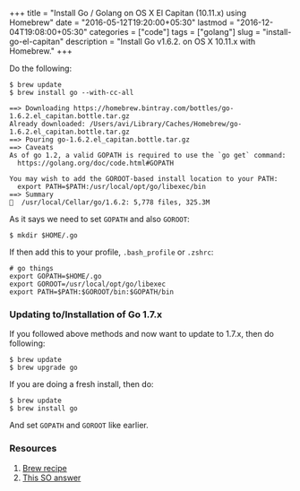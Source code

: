 +++
title = "Install Go / Golang on OS X El Capitan (10.11.x) using Homebrew"
date = "2016-05-12T19:20:00+05:30"
lastmod = "2016-12-04T19:08:00+05:30"
categories = ["code"]
tags = ["golang"]
slug = "install-go-el-capitan"
description = "Install Go v1.6.2. on OS X 10.11.x with Homebrew."
+++

Do the following:

    $ brew update
    $ brew install go --with-cc-all

    ==> Downloading https://homebrew.bintray.com/bottles/go-1.6.2.el_capitan.bottle.tar.gz
    Already downloaded: /Users/avi/Library/Caches/Homebrew/go-1.6.2.el_capitan.bottle.tar.gz
    ==> Pouring go-1.6.2.el_capitan.bottle.tar.gz
    ==> Caveats
    As of go 1.2, a valid GOPATH is required to use the `go get` command:
      https://golang.org/doc/code.html#GOPATH

    You may wish to add the GOROOT-based install location to your PATH:
      export PATH=$PATH:/usr/local/opt/go/libexec/bin
    ==> Summary
    🍺  /usr/local/Cellar/go/1.6.2: 5,778 files, 325.3M

As it says we need to set `GOPATH` and also `GOROOT`:

    $ mkdir $HOME/.go

If then add this to your profile, `.bash_profile` or `.zshrc`:

    # go things
    export GOPATH=$HOME/.go
    export GOROOT=/usr/local/opt/go/libexec
    export PATH=$PATH:$GOROOT/bin:$GOPATH/bin

### Updating to/Installation of Go 1.7.x

If you followed above methods and now want to update to 1.7.x, then do following:

    $ brew update
    $ brew upgrade go

If you are doing a fresh install, then do:

    $ brew update
    $ brew install go

And set `GOPATH` and `GOROOT` like earlier.


### Resources

1. [Brew recipe](https://github.com/Homebrew/homebrew-core/blob/9c867d598eee0f77350155c11f3ece6717c9026c/Formula/go.rb)
2. [This SO answer](http://stackoverflow.com/a/28423229/1382297)